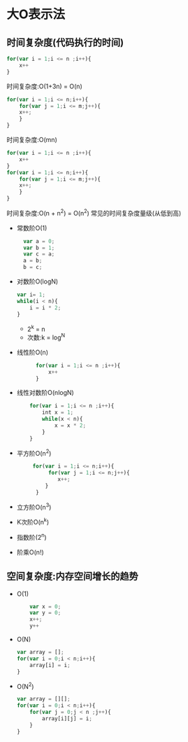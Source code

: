 # 大O表示法
## 时间复杂度(代码执行的时间)
```js
for(var i = 1;i <= n ;i++){
	x++
}
```
时间复杂度:O(1+3n) = O(n)
```js
for(var i = 1;i <= n;i++){
	for(var j = 1;i <= m;j++){
	x++;
	}	
}
```
时间复杂度:O(mn)
```js
for(var i = 1;i <= n ;i++){
	x++
}
for(var i = 1;i <= n;i++){
	for(var j = 1;i <= m;j++){
	x++;
	}	
}
```
时间复杂度:O(n + n<sup>2</sup>) = O(n<sup>2</sup>)
常见的时间复杂度量级(从低到高)
* 常数阶O(1)
  ```js
	var a = 0;
	var b = 1;
	var c = a;
	a = b;
	b = c;
  ```

* 对数阶O(logN)
  ```js
  var i= 1;
  while(i < n){
	  i = i * 2;
  }
  ```
  * 2<sup>k</sup> = n
  * 次数:k = log<sup>N</sup> 
* 线性阶O(n)
  ```js
		for(var i = 1;i <= n ;i++){
			x++
		}
	```
* 线性对数阶O(nlogN)
	```js
		for(var i = 1;i <= n ;i++){
			int x = 1;
			while(x < n){
				x = x * 2;
			}
		}
	```   
* 平方阶O(n<sup>2</sup>)
  ```js
	   for(var i = 1;i <= n;i++){
		    for(var j = 1;i <= n;j++){
		       x++;
		   }	
		}
  ```
* 立方阶O(n<sup>3</sup>)
* K次阶O(n<sup>k</sup>)
* 指数阶(2<sup>n</sup>)
* 阶乘O(n!)
## 空间复杂度:内存空间增长的趋势
* O(1)
   ```js
	   var x = 0;
	   var y = 0;
	   x++;
	   y++
	```   
* O(N)
  ```js
  var array = [];
  for(var i = 0;i < n;i++){
	  array[i] = i;
  }
  ```
* O(N<sup>2</sup>)
  ```js
  var array = [][];
  for(var i = 0;i < n;i++){
	  for(var j = 0;j < n ;j++){
		  array[i][j] = i;
	  }
  }
  ```
